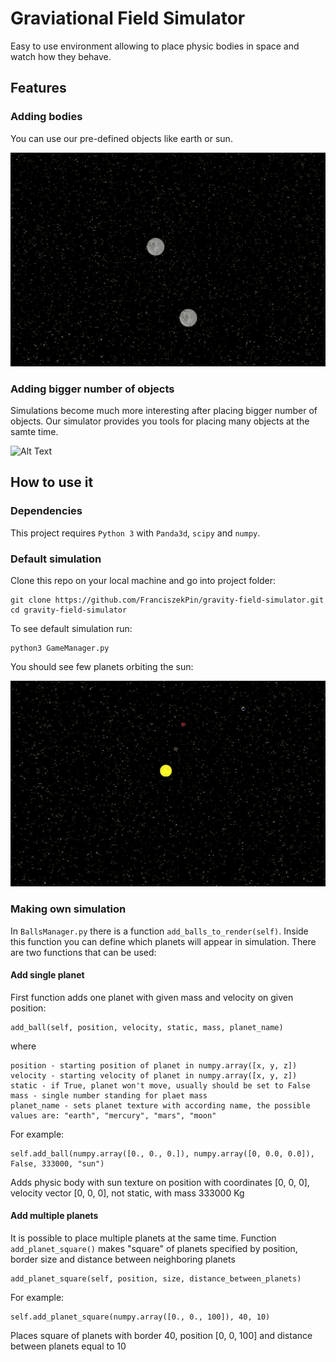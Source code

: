 # Graviational Field Simulator
Easy to use environment allowing to place physic bodies in space and watch how they behave.

## Features
### Adding bodies
You can use our pre-defined objects like earth or sun.

![Alt Text](models/two_moons.gif)

### Adding bigger number of objects
Simulations become much more interesting after placing bigger number of objects. Our simulator provides you tools for placing many objects at the samte time.

![Alt Text](models/planet_square.gif)
## How to use it
### Dependencies
This project requires `Python 3` with `Panda3d`, `scipy` and `numpy`.

### Default simulation
Clone this repo on your local machine and go into project folder:

    git clone https://github.com/FranciszekPin/gravity-field-simulator.git
    cd gravity-field-simulator

To see default simulation run:

    python3 GameManager.py

You should see few planets orbiting the sun:

![Alt Text](models/solar_system.gif)

### Making own simulation
In `BallsManager.py` there is a function `add_balls_to_render(self)`. 
Inside this function you can define which planets will appear in simulation.
There are two functions that can be used:
#### Add single planet
First function adds one planet with given mass and velocity on given position:

    add_ball(self, position, velocity, static, mass, planet_name)

where
    
    position - starting position of planet in numpy.array([x, y, z])
    velocity - starting velocity of planet in numpy.array([x, y, z])
    static - if True, planet won't move, usually should be set to False
    mass - single number standing for plaet mass
    planet_name - sets planet texture with according name, the possible values are: "earth", "mercury", "mars", "moon"

For example:

    self.add_ball(numpy.array([0., 0., 0.]), numpy.array([0, 0.0, 0.0]), False, 333000, "sun")

Adds physic body with sun texture on position with coordinates [0, 0, 0], velocity vector [0, 0, 0], not static, with mass 333000 Kg

#### Add multiple planets
It is possible to place multiple planets at the same time. 
Function `add_planet_square()` makes "square" of planets specified by position, border size and distance between neighboring planets

    add_planet_square(self, position, size, distance_between_planets)

For example:

    self.add_planet_square(numpy.array([0., 0., 100]), 40, 10)

Places square of planets with border 40, position [0, 0, 100] and distance between planets equal to 10
